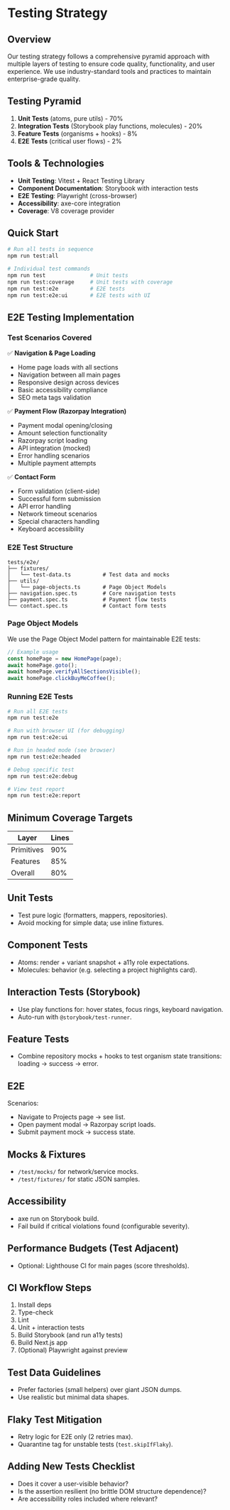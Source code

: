 # Testing Strategy

## Overview

Our testing strategy follows a comprehensive pyramid approach with multiple layers of testing to ensure code quality, functionality, and user experience. We use industry-standard tools and practices to maintain enterprise-grade quality.

## Testing Pyramid

1. **Unit Tests** (atoms, pure utils) - 70%
2. **Integration Tests** (Storybook play functions, molecules) - 20%
3. **Feature Tests** (organisms + hooks) - 8%
4. **E2E Tests** (critical user flows) - 2%

## Tools & Technologies

- **Unit Testing**: Vitest + React Testing Library
- **Component Documentation**: Storybook with interaction tests
- **E2E Testing**: Playwright (cross-browser)
- **Accessibility**: axe-core integration
- **Coverage**: V8 coverage provider

## Quick Start

```bash
# Run all tests in sequence
npm run test:all

# Individual test commands
npm run test              # Unit tests
npm run test:coverage     # Unit tests with coverage
npm run test:e2e          # E2E tests
npm run test:e2e:ui       # E2E tests with UI
```

## E2E Testing Implementation

### Test Scenarios Covered

✅ **Navigation & Page Loading**

- Home page loads with all sections
- Navigation between all main pages
- Responsive design across devices
- Basic accessibility compliance
- SEO meta tags validation

✅ **Payment Flow (Razorpay Integration)**

- Payment modal opening/closing
- Amount selection functionality
- Razorpay script loading
- API integration (mocked)
- Error handling scenarios
- Multiple payment attempts

✅ **Contact Form**

- Form validation (client-side)
- Successful form submission
- API error handling
- Network timeout scenarios
- Special characters handling
- Keyboard accessibility

### E2E Test Structure

```
tests/e2e/
├── fixtures/
│   └── test-data.ts          # Test data and mocks
├── utils/
│   └── page-objects.ts       # Page Object Models
├── navigation.spec.ts        # Core navigation tests
├── payment.spec.ts           # Payment flow tests
└── contact.spec.ts           # Contact form tests
```

### Page Object Models

We use the Page Object Model pattern for maintainable E2E tests:

```typescript
// Example usage
const homePage = new HomePage(page);
await homePage.goto();
await homePage.verifyAllSectionsVisible();
await homePage.clickBuyMeCoffee();
```

### Running E2E Tests

```bash
# Run all E2E tests
npm run test:e2e

# Run with browser UI (for debugging)
npm run test:e2e:ui

# Run in headed mode (see browser)
npm run test:e2e:headed

# Debug specific test
npm run test:e2e:debug

# View test report
npm run test:e2e:report
```

## Minimum Coverage Targets

| Layer      | Lines |
| ---------- | ----- |
| Primitives | 90%   |
| Features   | 85%   |
| Overall    | 80%   |

## Unit Tests

- Test pure logic (formatters, mappers, repositories).
- Avoid mocking for simple data; use inline fixtures.

## Component Tests

- Atoms: render + variant snapshot + a11y role expectations.
- Molecules: behavior (e.g. selecting a project highlights card).

## Interaction Tests (Storybook)

- Use play functions for: hover states, focus rings, keyboard navigation.
- Auto-run with `@storybook/test-runner`.

## Feature Tests

- Combine repository mocks + hooks to test organism state transitions: loading → success → error.

## E2E

Scenarios:

- Navigate to Projects page → see list.
- Open payment modal → Razorpay script loads.
- Submit payment mock → success state.

## Mocks & Fixtures

- `/test/mocks/` for network/service mocks.
- `/test/fixtures/` for static JSON samples.

## Accessibility

- axe run on Storybook build.
- Fail build if critical violations found (configurable severity).

## Performance Budgets (Test Adjacent)

- Optional: Lighthouse CI for main pages (score thresholds).

## CI Workflow Steps

1. Install deps
2. Type-check
3. Lint
4. Unit + interaction tests
5. Build Storybook (and run a11y tests)
6. Build Next.js app
7. (Optional) Playwright against preview

## Test Data Guidelines

- Prefer factories (small helpers) over giant JSON dumps.
- Use realistic but minimal data shapes.

## Flaky Test Mitigation

- Retry logic for E2E only (2 retries max).
- Quarantine tag for unstable tests (`test.skipIfFlaky`).

## Adding New Tests Checklist

- Does it cover a user-visible behavior?
- Is the assertion resilient (no brittle DOM structure dependence)?
- Are accessibility roles included where relevant?

